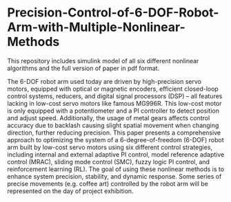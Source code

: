 # Precision-Control-of-6-DOF-Robot-Arm-with-Multiple-Nonlinear-Methods
This repository includes simulink model of all six different nonlinear algorithms and the full version of paper in pdf format.

The 6-DOF robot arm used today are driven by high-precision servo motors, equipped with optical or magnetic encoders, efficient closed-loop control systems, reducers, and digital signal processors (DSP) – all features lacking in low-cost servo motors like famous MG996R. This low-cost motor is only equipped with a potentiometer and a PI controller to detect position and adjust speed. Additionally, the usage of metal gears affects control accuracy due to backlash causing slight spatial movement when changing direction, further reducing precision. This paper presents a comprehensive approach to optimizing the system of a 6-degree-of-freedom (6-DOF) robot arm built by low-cost servo motors using six different control strategies, including internal and external adaptive PI control, model reference adaptive control (MRAC), sliding mode control (SMC), fuzzy logic PI control, and reinforcement learning (RL). The goal of using these nonlinear methods is to enhance system precision, stability, and dynamic response. Some series of precise movements (e.g. coffee art) controlled by the robot arm will be represented on the day of project exhibition.
